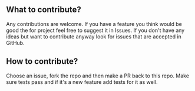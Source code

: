 ## What to contribute?

Any contributions are welcome. If you have a feature you think would be good the for project feel free to suggest it in Issues. If you don't have any ideas but want to contribute anyway look for issues that are accepted in GitHub.

## How to contribute?

Choose an issue, fork the repo and then make a PR back to this repo. Make sure tests pass and if it's a new feature add tests for it as well.
